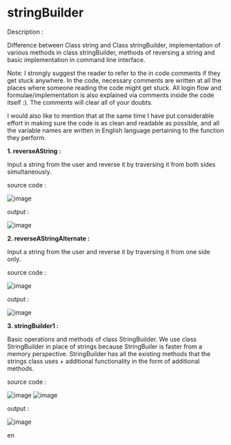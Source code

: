 # stringBuilder

Description : 

Difference between Class string and Class stringBuilder, implementation of various methods in class stringBuilder, methods of reversing a string and basic implementation in command line interface.

Note: I strongly suggest the reader to refer to the in code comments if they get stuck anywhere. In the code, necessary comments are written at all the places where someone reading the code might get stuck. All login flow and formulae/implementation is also explained via comments inside the code itself :). The comments will clear all of your doubts.

I would also like to mention that at the same time I have put considerable effort in making sure the code is as clean and readable as possible, and all the variable names are written in English language pertaining to the function they perform.

**1. reverseAString :**

Input a string from the user and reverse it by traversing it from both sides simultaneously.

source code : 

![image](https://github.com/raghav20232023/stringBuilder/assets/153320363/3c779192-90ee-4214-9334-c69f7f2982e4)

output :

![image](https://github.com/raghav20232023/stringBuilder/assets/153320363/50347629-2ab4-4c79-971c-7e5920ea775e)

**2. reverseAStringAlternate :**

Input a string from the user and reverse it by traversing it from one side only.

source code : 

![image](https://github.com/raghav20232023/stringBuilder/assets/153320363/1e54121d-96ef-40aa-96f5-b5b09cee6bb8)

output : 

![image](https://github.com/raghav20232023/stringBuilder/assets/153320363/11105e9b-a956-4a6f-8839-b184f164f076)

**3. stringBuilder1 :**

Basic operations and methods of class StringBuilder. We use class StringBuilder in place of strings because StringBuiler is faster from a memory perspective. StringBuilder has all the existing methods that the strings class uses + additional functionality in the form of additional methods.

source code : 

![image](https://github.com/raghav20232023/stringBuilder/assets/153320363/c5a7a201-70c8-4885-8d1b-07efb02f218b)
![image](https://github.com/raghav20232023/stringBuilder/assets/153320363/204d5bba-c98e-4f79-869f-2bd4b5eb39f9)

output :

![image](https://github.com/raghav20232023/stringBuilder/assets/153320363/93088c10-89ce-457f-81e9-ea257036aa29)

en
















